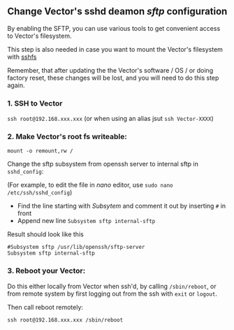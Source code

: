 
## Change Vector's sshd deamon *sftp* configuration

By enabling the SFTP, you can use various tools to get convenient access to Vector's filesystem.

This step is also needed in case you want to mount the Vector's filesystem with [sshfs](https://github.com/cyb3rdog/vector-oskr-notes/blob/main/vector-sshfs.md)

Remember, that after updating the the Vector's software / OS / or doing factory reset, these changes will be lost, and you will need to do this step again.


### 1. SSH to Vector

`ssh root@192.168.xxx.xxx` (or when using an alias jsut `ssh Vector-XXXX`)

### 2. Make Vector's root fs writeable:

`mount -o remount,rw /`

Change the sftp subsystem from openssh server to internal sftp in `sshd_config`:

(For example, to edit the file in *nano* editor, use `sudo nano /etc/ssh/sshd_config`)

- Find the line starting with *Subsytem* and comment it out by inserting `#` in front
- Append new line `Subsystem sftp internal-sftp`

Result should look like this

```
#Subsystem sftp /usr/lib/openssh/sftp-server
Subsystem sftp internal-sftp
```

### 3. Reboot your Vector:

Do this either locally from Vector when ssh'd, by calling `/sbin/reboot`, or from remote system by first logging out from the ssh with `exit` or `logout`.

Then call reboot remotely:

`ssh root@192.168.xxx.xxx /sbin/reboot`


